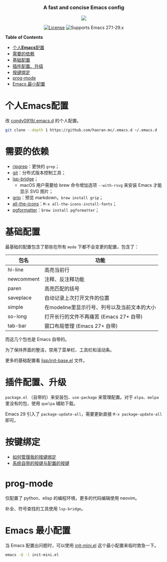 <h3 align="center">A fast and concise Emacs config</h3>

<p align="center">
  <img src="https://upload.wikimedia.org/wikipedia/commons/thumb/0/08/EmacsIcon.svg/120px-EmacsIcon.svg.png" />
</p>

<div align="center">

[![License](http://img.shields.io/:license-gpl3-blue.svg)](LICENSE)
![Supports Emacs 27.1-29.x](https://img.shields.io/badge/Supports-Emacs_27.1_--_29.x-blueviolet.svg?style=flat-square&logo=GNU%20Emacs&logoColor=white)

</div>

<!-- markdown-toc start - Don't edit this section. Run M-x markdown-toc-refresh-toc -->
**Table of Contents**

- [个人**Emacs**配置](#个人emacs配置)
- [需要的依赖](#需要的依赖)
- [基础配置](#基础配置)
- [插件配置、升级](#插件配置升级)
- [按键绑定](#按键绑定)
- [prog-mode](#prog-mode)
- [Emacs 最小配置](#emacs-最小配置)

<!-- markdown-toc end -->

个人**Emacs**配置
====

改 [condy0919/.emacs.d](https://github.com/condy0919/.emacs.d) 的个人配置。

```bash
git clone --depth 1 https://github.com/haoran-mc/.emacs.d ~/.emacs.d
```

# 需要的依赖

- [ripgrep](https://github.com/BurntSushi/ripgrep)：更快的 `grep`；
- [git](https://git-scm.com/)：分布式版本控制工具；
- [lsp-bridge](https://github.com/manateelazycat/lsp-bridge/blob/master/README.zh-CN.md)；
  - macOS 用户需要给 brew 命令增加选项 `--with-rsvg` 来安装 Emacs 才能显示 SVG 图片；
- [grip](https://github.com/joeyespo/grip)：预览 markdown，`brew install grip`；
- [all-the-icons](https://github.com/domtronn/all-the-icons.el)：`M-x all-the-icons-install-fonts`；
- [pgformatter](https://github.com/darold/pgFormatter)：`brew install pgformatter`；

# 基础配置

最基础的配置包含了那些在所有 `mode` 下都不会变更的配置，包含了：

| 包名          | 功能                                         |
|---------------|----------------------------------------------|
| hl-line       | 高亮当前行                                   |
| newcomment    | 注释、反注释功能                             |
| paren         | 高亮匹配的括号                               |
| saveplace     | 自动记录上次打开文件的位置                   |
| simple        | 在modeline里显示行号、列号以及当前文本的大小 |
| so-long       | 打开长行的文件不再痛苦 (Emacs 27+ 自带)      |
| tab-bar       | 窗口布局管理 (Emacs 27+ 自带)                |

而这几个包也是 Emacs 自带的。

为了保持界面的整洁，禁用了菜单栏、工具栏和滚动条。

更多的基础配置看 [lisp/init-base.el](https://github.com/haoran-mc/.emacs.d/blob/main/lisp/init-base.el) 文件。

# 插件配置、升级

`package.el` （自带的）来安装包、`use-package` 来管理配置。对于 `elpa`、`melpa` 里没有的包，使用 `quelpa` 辅助下载。

Emacs 29 引入了 `package-update-all`，需要更新直接 `M-x package-update-all` 即可。

# 按键绑定

- [如何管理我的按键绑定](https://github.com/haoran-mc/.emacs.d/blob/main/docs/master-keybindings.md)
- [系统自带的按键与配置的按键](https://github.com/haoran-mc/.emacs.d/blob/main/docs/shortcuts.md)

# prog-mode

仅配置了 python、elisp 的编程环境，更多的代码编辑使用 neovim。

补全、符号查找的工具使用 `lsp-bridge`。

# Emacs 最小配置

当 Emacs 配置出问题时，可以使用 [init-mini.el](https://github.com/haoran-mc/.emacs.d/blob/main/init-mini.el) 这个最小配置来临时救急一下。

``` bash
emacs -Q -l init-mini.el
```

